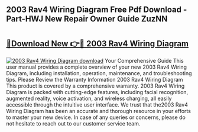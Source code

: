 ## 2003 Rav4 Wiring Diagram Free Pdf Download - Part-HWJ New Repair Owner Guide ZuzNN

# <h2><a href="http://dfsz7a.blite.top/?on=2003+Rav4+Wiring+Diagram">🔗Download New 👉🔴 2003 Rav4 Wiring Diagram</a></h2>

[![2003 Rav4 Wiring Diagram download](https://i.imgur.com/lujVjoI.png)](http://dfsz7a.blite.top/?on=2003+Rav4+Wiring+Diagram)
Your Comprehensive Guide This user manual provides a complete overview of your new 2003 Rav4 Wiring Diagram, including installation, operation, maintenance, and troubleshooting tips. Please Review the Warranty Information 2003 Rav4 Wiring Diagram This product is covered by a comprehensive warranty. 2003 Rav4 Wiring Diagram is packed with cutting-edge features, including facial recognition, augmented reality, voice activation, and wireless charging, all easily accessible through the intuitive user interface. We trust that the2003 Rav4 Wiring Diagram has been an accurate and thorough resource in your efforts to master your new device. In case of any queries or concerns, please do not hesitate to reach out to our customer service team.
